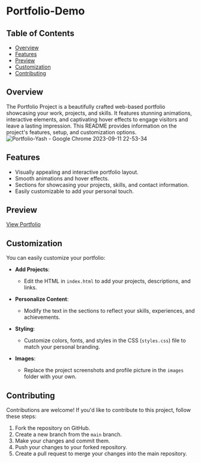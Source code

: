 # Portfolio-Demo

## Table of Contents
- [Overview](#overview)
- [Features](#features)
- [Preview](#preview)
- [Customization](#customization)
- [Contributing](#contributing)
  
## Overview

The Portfolio Project is a beautifully crafted web-based portfolio showcasing your work, projects, and skills. It features stunning animations, interactive elements, and captivating hover effects to engage visitors and leave a lasting impression. This README provides information on the project's features, setup, and customization options.
![Portfolio-Yash - Google Chrome 2023-09-11 22-53-34](https://github.com/yashsarode45/Portfolio-Demo/assets/65209607/fcacb329-45dc-49f0-80c7-2747e25d837e)

## Features

- Visually appealing and interactive portfolio layout.
- Smooth animations and hover effects.
- Sections for showcasing your projects, skills, and contact information.
- Easily customizable to add your personal touch.

## Preview

[View Portfolio](https://yashsarode45.github.io/Portfolio-Demo/)


## Customization

You can easily customize your portfolio:

- **Add Projects**:
  - Edit the HTML in `index.html` to add your projects, descriptions, and links.

- **Personalize Content**:
  - Modify the text in the sections to reflect your skills, experiences, and achievements.

- **Styling**:
  - Customize colors, fonts, and styles in the CSS (`styles.css`) file to match your personal branding.

- **Images**:
  - Replace the project screenshots and profile picture in the `images` folder with your own.

## Contributing

Contributions are welcome! If you'd like to contribute to this project, follow these steps:

1. Fork the repository on GitHub.
2. Create a new branch from the `main` branch.
3. Make your changes and commit them.
4. Push your changes to your forked repository.
5. Create a pull request to merge your changes into the main repository.

